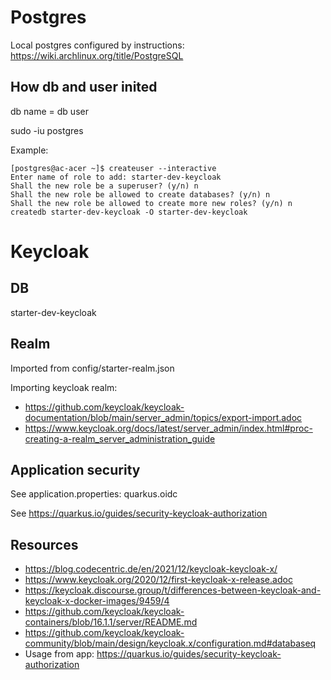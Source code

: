 # Postgres
Local postgres configured by instructions: https://wiki.archlinux.org/title/PostgreSQL

## How db and user inited
db name = db user

sudo -iu postgres

Example: 

```shell
[postgres@ac-acer ~]$ createuser --interactive
Enter name of role to add: starter-dev-keycloak
Shall the new role be a superuser? (y/n) n
Shall the new role be allowed to create databases? (y/n) n
Shall the new role be allowed to create more new roles? (y/n) n
createdb starter-dev-keycloak -O starter-dev-keycloak
```


# Keycloak
## DB

starter-dev-keycloak

## Realm
Imported from config/starter-realm.json

Importing keycloak realm:
- https://github.com/keycloak/keycloak-documentation/blob/main/server_admin/topics/export-import.adoc
- https://www.keycloak.org/docs/latest/server_admin/index.html#proc-creating-a-realm_server_administration_guide

## Application security
See application.properties: quarkus.oidc

See https://quarkus.io/guides/security-keycloak-authorization

## Resources
- https://blog.codecentric.de/en/2021/12/keycloak-keycloak-x/
- https://www.keycloak.org/2020/12/first-keycloak-x-release.adoc
- https://keycloak.discourse.group/t/differences-between-keycloak-and-keycloak-x-docker-images/9459/4
- https://github.com/keycloak/keycloak-containers/blob/16.1.1/server/README.md
- https://github.com/keycloak/keycloak-community/blob/main/design/keycloak.x/configuration.md#databaseq
- Usage from app: https://quarkus.io/guides/security-keycloak-authorization
